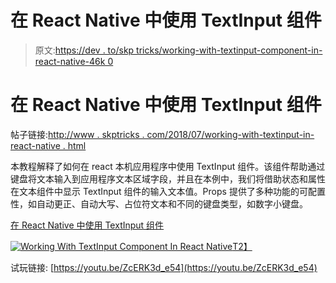 # 在 React Native 中使用 TextInput 组件

> 原文:[https://dev . to/skp tricks/working-with-textinput-component-in-react-native-46k 0](https://dev.to/skptricks/working-with-textinput-component-in-react-native-46k0)

# 在 React Native 中使用 TextInput 组件

帖子链接:[http://www . skptricks . com/2018/07/working-with-textinput-in-react-native . html](http://www.skptricks.com/2018/07/working-with-textinput-in-react-native.html)

本教程解释了如何在 react 本机应用程序中使用 TextInput 组件。该组件帮助通过键盘将文本输入到应用程序文本区域字段，并且在本例中，我们将借助状态和属性在文本组件中显示 TextInput 组件的输入文本值。Props 提供了多种功能的可配置性，如自动更正、自动大写、占位符文本和不同的键盘类型，如数字小键盘。

[在 React Native 中使用 TextInput 组件](http://www.skptricks.com/2018/07/working-with-textinput-in-react-native.html)

[![](../Images/37e881f0dbe2d8a59027e22765a9f905.png "Working With TextInput Component In React Native")T2】](https://res.cloudinary.com/practicaldev/image/fetch/s--ltlAw8Pz--/c_limit%2Cf_auto%2Cfl_progressive%2Cq_auto%2Cw_880/https://2.bp.blogspot.com/-ACfY4P_1X0g/W1SsljvKUuI/AAAAAAAABuk/tiyekV5MMocNKAXIg8ESjVbuiCZcKrlyQCLcBGAs/s400/useri.jpg)

试玩链接:
[https://youtu.be/ZcERK3d_e54](https://youtu.be/ZcERK3d_e54)